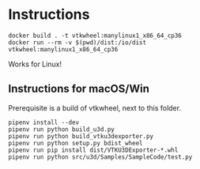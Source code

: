 # Instructions

```
docker build . -t vtkwheel:manylinux1_x86_64_cp36
docker run --rm -v $(pwd)/dist:/io/dist vtkwheel:manylinux1_x86_64_cp36
```

Works for Linux!


## Instructions for macOS/Win

Prerequisite is a build of vtkwheel, next to this folder.

```
pipenv install --dev
pipenv run python build_u3d.py
pipenv run python build_vtku3dexporter.py
pipenv run python setup.py bdist_wheel
pipenv run pip install dist/VTKU3DExporter-*.whl
pipenv run python src/u3d/Samples/SampleCode/test.py
```
